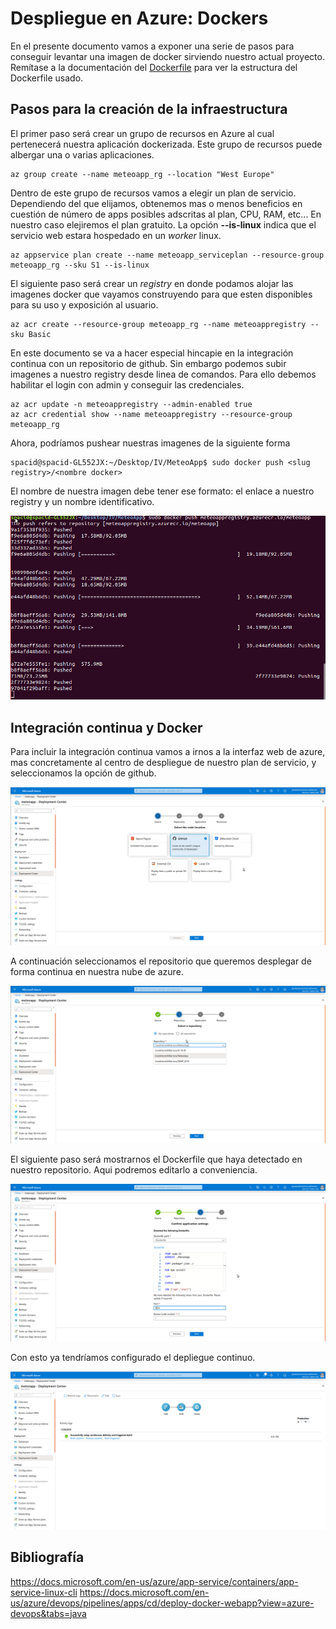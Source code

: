 # Despliegue en Azure: Dockers

En el presente documento vamos a exponer una serie de pasos para conseguir levantar una imagen de docker sirviendo nuestro actual proyecto. Remítase a la documentación del [Dockerfile](https://github.com/JoseAntonioMHerrera/MeteoApp/blob/master/doc/paas_docker_documentacion.md) para ver la estructura del Dockerfile usado.

## Pasos para la creación de la infraestructura

El primer paso será crear un grupo de recursos en Azure al cual pertenecerá nuestra aplicación dockerizada. Este grupo de recursos puede albergar una o varias aplicaciones.

```
az group create --name meteoapp_rg --location "West Europe"
```

Dentro de este grupo de recursos vamos a elegir un plan de servicio. Dependiendo del que elijamos, obtenemos mas o menos beneficios en cuestión de número de apps posibles adscritas al plan, CPU, RAM, etc... En nuestro caso elejiremos el plan gratuito. La opción **--is-linux** indica que el servicio web estara hospedado en un *worker* linux.

```
az appservice plan create --name meteoapp_serviceplan --resource-group meteoapp_rg --sku S1 --is-linux
```

El siguiente paso será crear un *registry* en donde podamos alojar las imagenes docker que vayamos construyendo para que esten disponibles para su uso y exposición al usuario.

```
az acr create --resource-group meteoapp_rg --name meteoappregistry --sku Basic
```

En este documento se va a hacer especial hincapie en la integración continua con un repositorio de github. Sin embargo podemos subir imagenes a nuestro registry desde linea de comandos. Para ello debemos habilitar el login con admin y conseguir las credenciales.

```
az acr update -n meteoappregistry --admin-enabled true
az acr credential show --name meteoappregistry --resource-group meteoapp_rg
```

Ahora, podríamos pushear nuestras imagenes de la siguiente forma

```
spacid@spacid-GL552JX:~/Desktop/IV/MeteoApp$ sudo docker push <slug registry>/<nombre docker>
```

El nombre de nuestra imagen debe tener ese formato: el enlace a nuestro registry y un nombre identificativo.

![](https://github.com/JoseAntonioMHerrera/MeteoApp/blob/master/doc/img/prueba_push_manual.png)



## Integración continua y Docker

Para incluir la integración continua vamos a irnos a la interfaz web de azure, mas concretamente al centro de despliegue de nuestro plan de servicio, y seleccionamos la opción de github.

![](https://github.com/JoseAntonioMHerrera/MeteoApp/blob/master/doc/img/azure_ci_1.png)

A continuación seleccionamos el repositorio que queremos desplegar de forma continua en nuestra nube de azure.

![](https://github.com/JoseAntonioMHerrera/MeteoApp/blob/master/doc/img/azure_ci_2.png)

El siguiente paso será mostrarnos el Dockerfile que haya detectado en nuestro repositorio. Aqui podremos editarlo a conveniencia.

![](https://github.com/JoseAntonioMHerrera/MeteoApp/blob/master/doc/img/azure_ci_3.png)

Con esto ya tendríamos configurado el depliegue continuo.

![](https://github.com/JoseAntonioMHerrera/MeteoApp/blob/master/doc/img/azure_ci_4.png)


## Bibliografía

https://docs.microsoft.com/en-us/azure/app-service/containers/app-service-linux-cli
https://docs.microsoft.com/en-us/azure/devops/pipelines/apps/cd/deploy-docker-webapp?view=azure-devops&tabs=java